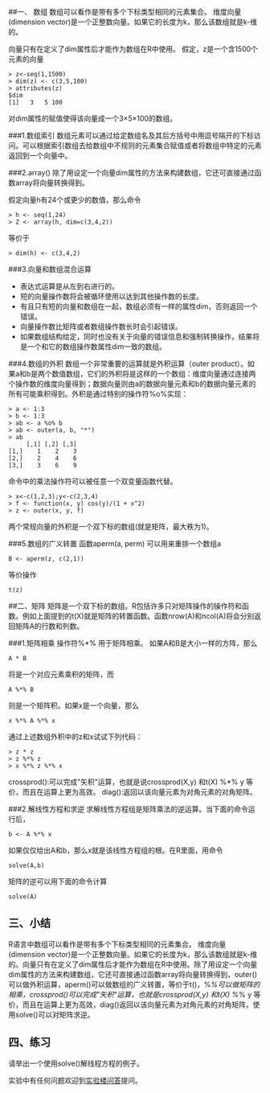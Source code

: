 ##一、 数组
数组可以看作是带有多个下标类型相同的元素集合。
维度向量(dimension vector)是一个正整数向量。如果它的长度为k，那么该数组就是k-维的。

向量只有在定义了dim属性后才能作为数组在R中使用。
假定，z是一个含1500个元素的向量
```
> z<-seq(1,1500)
> dim(z) <- c(3,5,100)
> attributes(z)
$dim
[1]   3   5 100
```
    
对dim属性的赋值使得该向量成一个3×5×100的数组。

###1.数组索引
数组元素可以通过给定数组名及其后方括号中用逗号隔开的下标访问。可以根据索引数组去给数组中不规则的元素集合赋值或者将数组中特定的元素返回到一个向量中。

###2.array()
除了用设定一个向量dim属性的方法来构建数组，它还可直接通过函数array将向量转换得到。

假定向量h有24个或更少的数值，那么命令

```
> h <- seq(1,24)
> Z <- array(h, dim=c(3,4,2))
```
等价于
```
> dim(h) <- c(3,4,2)
```

###3.向量和数组混合运算

+ 表达式运算是从左到右进行的。
+ 短的向量操作数将会被循环使用以达到其他操作数的长度。
+ 有且只有短的向量和数组在一起，数组必须有一样的属性dim，否则返回一个错误。
+ 向量操作数比矩阵或者数组操作数长时会引起错误。
+ 如果数组结构给定，同时也没有关于向量的错误信息和强制转换操作，结果将是一个和它的数组操作数属性dim一致的数组。

###4.数组的外积
数组一个非常重要的运算就是外积运算（outer product）。如果a和b是两个数值数组，它们的外积将是这样的一个数组：维度向量通过连接两个操作数的维度向量得到；数据向量则由a的数据向量元素和b的数据向量元素的所有可能乘积得到。外积是通过特别的操作符%o%实现：
```
> a <- 1:3
> b <- 1:3
> ab <- a %o% b
> ab <- outer(a, b, "*")
> ab
     [,1] [,2] [,3]
[1,]    1    2    3
[2,]    2    4    6
[3,]    3    6    9
```

命令中的乘法操作符可以被任意一个双变量函数代替。
```
> x<-c(1,2,3);y<-c(2,3,4)
> f <- function(x, y) cos(y)/(1 + x^2)
> z <- outer(x, y, f)
```

两个常规向量的外积是一个双下标的数组(就是矩阵，最大秩为1)。

###5.数组的广义转置
函数aperm(a, perm) 可以用来重排一个数组a
```
B <- aperm(z, c(2,1))
```

等价操作
```
t(z)
```

##二、矩阵
矩阵是一个双下标的数组。R包括许多只对矩阵操作的操作符和函数。例如上面提到的t(X)就是矩阵的转置函数。函数nrow(A)和ncol(A)将会分别返回矩阵A的行数和列数。

###1.矩阵相乘
操作符%*% 用于矩阵相乘。
如果A和B是大小一样的方阵，那么
```
A * B
```

将是一个对应元素乘积的矩阵，而
```
A %*% B
```

则是一个矩阵积。如果x是一个向量，那么
```
x %*% A %*% x
```

通过上述数组外积中的z和x试试下列代码：
```
> z * z
> z %*% z
> x %*% z %*% x
```

crossprod():可以完成"矢积"运算，也就是说crossprod(X,y) 和t(X) %*% y 等价，而且在运算上更为高效。
diag():返回以该向量元素为对角元素的对角矩阵。

###2.解线性方程和求逆
求解线性方程组是矩阵乘法的逆运算。当下面的命令运行后，
```
b <- A %*% x
```

如果仅仅给出A和b，那么x就是该线性方程组的根。在R里面，用命令
```
solve(A,b)
```

矩阵的逆可以用下面的命令计算
```
solve(A)
```

## 三、小结

R语言中数组可以看作是带有多个下标类型相同的元素集合。 维度向量(dimension vector)是一个正整数向量。如果它的长度为k，那么该数组就是k-维的。向量只有在定义了dim属性后才能作为数组在R中使用。除了用设定一个向量dim属性的方法来构建数组，它还可直接通过函数array将向量转换得到，outer()可以做外积运算，aperm()可以做数组的广义转置，等价于t()，%*%可以做矩阵的相乘，crossprod()可以完成"矢积"运算，也就是crossprod(X,y) 和t(X) %*% y 等价，而且在运算上更为高效，diag()返回以该向量元素为对角元素的对角矩阵，使用solve()可以对矩阵求逆。

## 四、练习

请举出一个使用solve()解线程方程的例子。

实验中有任何问题欢迎到[实验楼问答](http://www.shiyanlou.com/questions)提问。